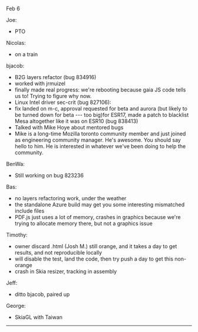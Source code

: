 Feb 6


Joe:
* PTO

Nicolas:
* on a train

bjacob:
* B2G layers refactor (bug 834916)
* worked with jrmuizel
* finally made real progress: we're rebooting because gaia JS code tells us to! Trying to figure why now.
* Linux Intel driver sec-crit (bug 827106):
* fix landed on m-c, approval requested for beta and aurora (but likely to be turned down for beta --- too big)for ESR17, made a patch to blacklist Mesa altogether like it was on ESR10 (bug 838413)
* Talked with Mike Hoye about mentored bugs
* Mike is a long-time Mozilla toronto community member and just joined as engineering community manager. He's awesome. You should say hello to him. He is interested in whatever we've been doing to help the community.

BenWa:
* Still working on bug 823236

Bas:
* no layers refactoring work, under the weather
* the standalone Azure build may get you some interesting mismatched include files
* PDF.js just uses a lot of memory, crashes in graphics because we're trying to allocate memory there, but not a graphics issue

Timothy:
* owner discard .html (Josh M.) still orange, and it takes a day to get results, and not reproducible locally
* will disable the test, land the code, then try push a day to get this non-orange
* crash in Skia resizer, tracking in assembly

Jeff:
* ditto bjacob, paired up

George:
* SkiaGL with Taiwan

________________


